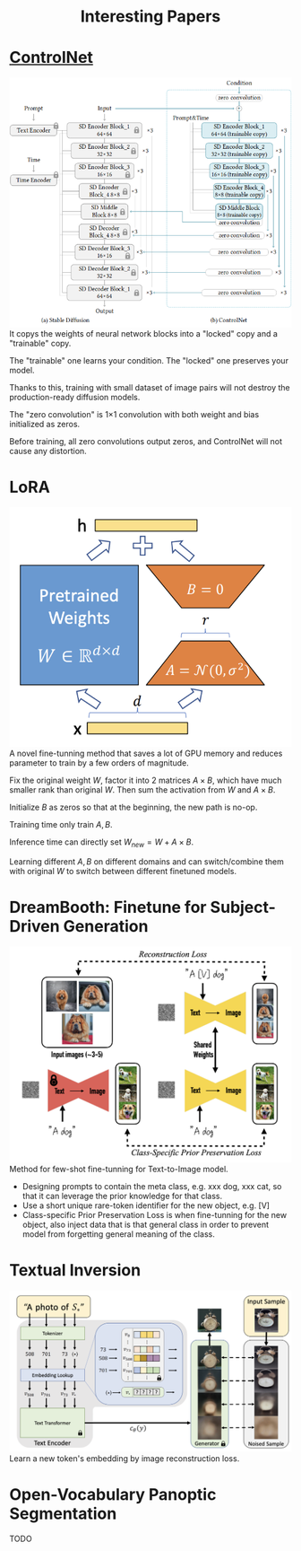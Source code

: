 <h1 style="text-align: center;border-bottom: none;"> Interesting Papers </h1>

# [ControlNet](https://github.com/lllyasviel/ControlNet)
![](imgs/control_net.png)
It copys the weights of neural network blocks into a "locked" copy and a "trainable" copy.

The "trainable" one learns your condition. The "locked" one preserves your model.

Thanks to this, training with small dataset of image pairs will not destroy the production-ready diffusion models.

The "zero convolution" is 1×1 convolution with both weight and bias initialized as zeros.

Before training, all zero convolutions output zeros, and ControlNet will not cause any distortion.


# LoRA
![](imgs/LoRA.png)
A novel fine-tunning method that saves a lot of GPU memory and reduces parameter to train by a few orders of magnitude.

Fix the original weight $W$, factor it into 2 matrices $A\times B$, which have much smaller rank than original $W$. Then sum the activation from $W$ and $A\times B$.

Initialize $B$ as zeros so that at the beginning, the new path is no-op.

Training time only train $A,B$.

Inference time can directly set $W_{new} = W + A\times B$.

Learning different $A, B$ on different domains and can switch/combine them with original $W$ to switch between different finetuned models.


# DreamBooth: Finetune for Subject-Driven Generation
![](imgs/dreambooth.png)
Method for few-shot fine-tunning for Text-to-Image model. 

- Designing prompts to contain the meta class, e.g. xxx dog, xxx cat, so that it can leverage the prior knowledge for that class.
- Use a short unique rare-token identifier for the new object, e.g. [V]
- Class-specific Prior Preservation Loss is when fine-tunning for the new object, also inject data that is that general class in order to prevent model from forgetting general meaning of the class.


# Textual Inversion
![](imgs/text_inversion.png)
Learn a new token's embedding by image reconstruction loss.


# Open-Vocabulary Panoptic Segmentation
TODO
